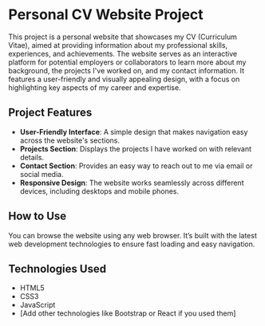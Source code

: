# Personal CV Website Project

This project is a personal website that showcases my CV (Curriculum Vitae), aimed at providing information about my professional skills, experiences, and achievements. The website serves as an interactive platform for potential employers or collaborators to learn more about my background, the projects I've worked on, and my contact information. It features a user-friendly and visually appealing design, with a focus on highlighting key aspects of my career and expertise.

## Project Features

- **User-Friendly Interface**: A simple design that makes navigation easy across the website's sections.
- **Projects Section**: Displays the projects I have worked on with relevant details.
- **Contact Section**: Provides an easy way to reach out to me via email or social media.
- **Responsive Design**: The website works seamlessly across different devices, including desktops and mobile phones.

## How to Use

You can browse the website using any web browser. It’s built with the latest web development technologies to ensure fast loading and easy navigation.

## Technologies Used

- HTML5
- CSS3
- JavaScript
- [Add other technologies like Bootstrap or React if you used them]
